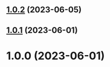 ## [1.0.2](https://github.com/bolomio/cognito-authorizer/compare/v1.0.1...v1.0.2) (2023-06-05)

## [1.0.1](https://github.com/bolomio/cognito-authorizer/compare/v1.0.0...v1.0.1) (2023-06-01)

# 1.0.0 (2023-06-01)

